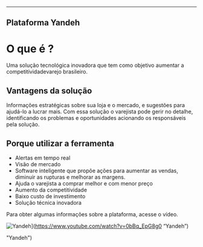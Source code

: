 ---


## Plataforma Yandeh

# O que é ?
<p>Uma solução tecnológica inovadora que tem como objetivo aumentar a competitividadevarejo brasileiro.</p>
<h2 id="vantagens-da-solução">Vantagens da solução</h2>
<p>
Informações estratégicas sobre sua loja e o mercado, e sugestões para ajudá-lo a lucrar mais. Com essa solução o varejista pode gerir no detalhe, identificando os problemas e oportunidades acionando os responsáveis pela solução.</p>
<h2 id="porque-utilizar-a-ferramenta">Porque utilizar a ferramenta</h2>
<ul>
<li>Alertas em tempo real</li>
<li>Visão de mercado</li>
<li>Software inteligente que propõe ações para aumentar as vendas, diminuir as rupturas e melhorar as margens.</li>
<li>Ajuda o varejista a comprar melhor e com menor preço</li>
<li>Aumento da competitividade</li>
<li>Baixo custo de investimento</li>
<li>Solução técnica inovadora</li>
</ul>
<p>Para obter algumas informações sobre a plataforma, acesse o vídeo.
</p
</p><p><img src="&#10;
![Yandeh](https://i.imgur.com/OI5Y2Ay.png" alt="Yandeh">](<a href="https://www.youtube.com/watch?v=0bBq_EpG8g0">https://www.youtube.com/watch?v=0bBq_EpG8g0</a> “Yandeh”)</p> "Yandeh")

<!--stackedit_data:
eyJoaXN0b3J5IjpbLTExMTU2NjkyNTldfQ==
-->